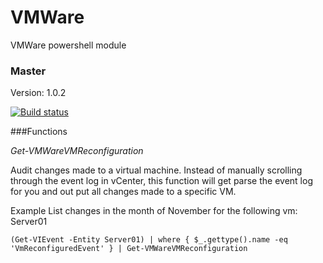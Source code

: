 # VMWare
VMWare powershell module

### Master

Version: 1.0.2

[![Build status](https://ci.appveyor.com/api/projects/status/v6ex7ak8plsoutn5/branch/master?svg=true)](https://ci.appveyor.com/project/jeffbuenting/vmware/branch/master)


###Functions

*Get-VMWareVMReconfiguration*

  Audit changes made to a virtual machine.  Instead of manually scrolling through the event log in vCenter, this function will get parse the event log for you and out put all changes made to a specific VM.

  Example
    List changes in the month of November for the following vm: Server01

    (Get-VIEvent -Entity Server01) | where { $_.gettype().name -eq 'VmReconfiguredEvent' } | Get-VMWareVMReconfiguration
